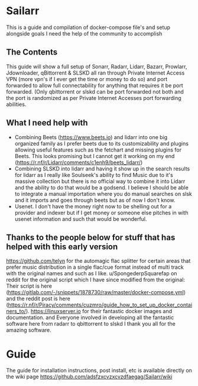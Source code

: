 # Sailarr
This is a guide and compilation of docker-compose file's and setup alongside goals I need the help of the community to accomplish
## The Contents
This guide will show a full setup of Sonarr, Radarr, Lidarr, Bazarr, Prowlarr, Jdownloader, qBittorrent & SLSKD all ran through Private Internet Access VPN (more vpn's if I ever get the time or money to do so) and port forwarded to allow full connectability for anything that requires it be port forwarded. (Only qbittorrent or slskd can be port forwarded not both and the port is randomized as per Private Internet Accesses port forwarding abilities.
## What I need help with 
- Combining Beets (https://www.beets.io) and lidarr into one big organized family as I prefer beets due to its customizability and plugins allowing useful features such as the fetchart and missing plugins for Beets. This looks promising but I cannot get it working on my end (https://r.nf/r/Lidarr/comments/c1enh9/beets_lidarr/)
- Combining SLSKD into lidarr and having it show up in the search results for lidarr as I really like Soulseek's ability to find Music due to it's massive collection but there is no official way to combine it into Lidarr and the ability to do that would be a godsend. I believe I should be able to integrate a manual importation where you do manual searches on slsk and it imports and goes through beets but as of now I don't know.
- Usenet. I don't have the money right now to be shelling out for a provider and indexer but if I get money or someone else pitches in with usenet information and such that would be wonderful.
## Thanks to the people below for stuff that has helped with this early version
https://github.com/telyn for the automagic flac splitter for certain areas that prefer music distribution in a single flac/cue format instead of multi track with the original names and such as I like.
u/SpongederpSquarefap on reddit for the original script which I have since modified from the original: Their script is here (https://gitlab.com/-/snippets/1878730/raw/master/docker-compose.yml) and the reddit post is here (https://r.nf/r/Piracy/comments/cuzmro/guide_how_to_set_up_docker_containers_to/).
https://linuxserver.io for their fantastic docker images and documentation.
and
Everyone involved in developing all the fantastic software here from radarr to qbittorrent to slskd I thank you all for the amazing software.
# Guide
The guide for installation instructions, post install, etc is available directly on the wiki page
https://github.com/adsfzxcvzxcvzdfaegag/Sailarr/wiki
